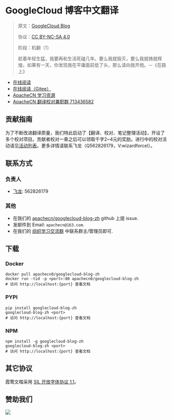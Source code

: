 <!--
    需要填充的占位符：
    
    README.md
    
        GoogleCloud 博客中文翻译：文档中文名
        GoogleCloud Blog：文档英文名
        https://medium.com/google-cloud/：文档原始链接
        ggcl：域名前缀
        飞龙：负责人名称
        wizardforcel：负责人 Github 用户名
        562826179：负责人 QQ
        googlecloud-blog-zh：ApacheCN 的 Github 仓库名称
        googlecloud-blog-zh：DockerHub 仓库名称
        googlecloud-blog-zh：PYPI 包名称
        googlecloud-blog-zh：NPM 包名称
    
    CNAME
    
        ggcl：域名前缀

    index.html
    
        GoogleCloud 博客中文翻译：文档中文名
        green：显示颜色
        googlecloud-blog-zh：ApacheCN 的 Github 仓库名称

    asset/docsify-apachecn-footer.js
    
        googlecloud-blog-zh：ApacheCN 的 Github 仓库名称
-->

# GoogleCloud 博客中文翻译

> 原文：[GoogleCloud Blog](https://medium.com/google-cloud/)
> 
> 协议：[CC BY-NC-SA 4.0](http://creativecommons.org/licenses/by-nc-sa/4.0/)
> 
> 阶段：机翻（1）
> 
> 趁着年轻生猛，我要再和生活死磕几年。要么我就毁灭，要么我就铸就辉煌。如果有一天，你发现我在平庸面前低了头，那么请向我开炮。--《在路上》

* [在线阅读](https://ggcl.apachecn.org)
* [在线阅读（Gitee）](https://apachecn.gitee.io/doc-template/)
* [ApacheCN 学习资源](http://docs.apachecn.org/)
* [ApacheCN 翻译校对兼职群 713436582](https://jq.qq.com/?_wv=1027&k=VSNtgpjb)

## 贡献指南

为了不断改进翻译质量，我们特此启动了【翻译、校对、笔记整理活动】，开设了多个校对项目。贡献者校对一章之后可以领取千字2\~4元的奖励。进行中的校对活动请见[活动列表](https://home.apachecn.org/#/docs/activity/docs-activity)。更多详情请联系飞龙（Q562826179，V:wizardforcel）。

## 联系方式

### 负责人

* [飞龙](https://github.com/wizardforcel): 562826179

### 其他

*   在我们的 [apachecn/googlecloud-blog-zh](https://github.com/apachecn/googlecloud-blog-zh) github 上提 issue.
*   发邮件到 Email: `apachecn@163.com`.
*   在我们的 [组织学习交流群](https://www.apachecn.org/#/docs/join) 中联系群主/管理员即可.

## 下载

### Docker

```
docker pull apachecn0/googlecloud-blog-zh
docker run -tid -p <port>:80 apachecn0/googlecloud-blog-zh
# 访问 http://localhost:{port} 查看文档
```

### PYPI

```
pip install googlecloud-blog-zh
googlecloud-blog-zh <port>
# 访问 http://localhost:{port} 查看文档
```

### NPM

```
npm install -g googlecloud-blog-zh
googlecloud-blog-zh <port>
# 访问 http://localhost:{port} 查看文档
```

## 其它协议

霞鹜文楷采用 [SIL 开放字体协议 1.1](https://github.com/lxgw/LxgwWenKai/blob/main/SIL_Open_Font_License_1.1.txt)。

## 赞助我们

![](http://data.apachecn.org/img/about/donate.jpg)
